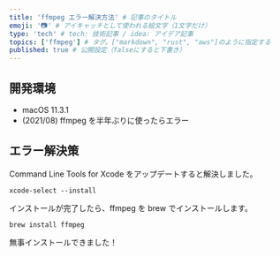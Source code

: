 ```yaml
---
title: 'ffmpeg エラー解決方法' # 記事のタイトル
emoji: '📷' # アイキャッチとして使われる絵文字（1文字だけ）
type: 'tech' # tech: 技術記事 / idea: アイデア記事
topics: ['ffmpeg'] # タグ。["markdown", "rust", "aws"]のように指定する
published: true # 公開設定（falseにすると下書き）
---
```



## 開発環境
- macOS 11.3.1
- (2021/08) ffmpeg を半年ぶりに使ったらエラー

## エラー解決策

Command Line Tools for Xcode をアップデートすると解決しました。

```
xcode-select --install
```

インストールが完了したら、ffmpeg を brew でインストールします。

```
brew install ffmpeg
```

無事インストールできました！

